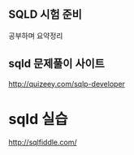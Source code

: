 ## SQLD 시험 준비

공부하며 요약정리

## sqld 문제풀이 사이트
http://quizeey.com/sqlp-developer

# sqld 실습
http://sqlfiddle.com/